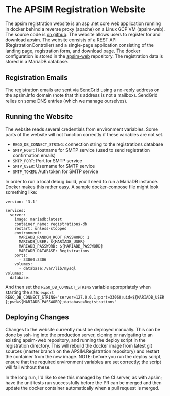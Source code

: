 # The APSIM Registration Website

The apsim registration website is an asp .net core web application running in docker behind a reverse proxy (apache) on a Linux GCP VM (apsim-web). The source code is [on github](https://github.com/APSIMInitiative/APSIM.Registration). The website allows users to register for and download apsim. The website consists of a REST API (RegistrationController) and a single-page application consisting of the landing page, registration form, and download page. The docker configuration is stored in the [apsim-web](https://github.com/hol430/apsim-web) repository. The registration data is stored in a MariaDB database.

## Registration Emails

The registration emails are sent via [SendGrid](https://app.sendgrid.com/) using a no-reply address on the apsim.info domain (note that this address is not a mailbox). SendGrid relies on some DNS entries (which we manage ourselves).

## Running the Website

The website reads several credentials from environment variables. Some parts of the website will not function correctly if these variables are not set.

- `REGO_DB_CONNECT_STRING`: connection string to the registrations database
- `SMTP_HOST`: Hostname for SMTP service (used to send registration confirmation emails)
- `SMTP_PORT`: Port for SMTP service
- `SMTP_USER`: Username for SMTP service
- `SMTP_TOKEN`: Auth token for SMTP service

In order to run a local debug build, you'll need to run a MariaDB instance. Docker makes this rather easy. A sample docker-compose file might look something like:

```
version: '3.1'

services:
  server:
    image: mariadb:latest
    container_name: registrations-db
    restart: unless-stopped
    environment:
      MARIADB_RANDOM_ROOT_PASSWORD: 1
      MARIADB_USER: ${MARIADB_USER}
      MARIADB_PASSWORD: ${MARIADB_PASSWORD}
      MARIADB_DATABASE: Registrations
    ports:
      - 33060:3306
    volumes:
      - database:/var/lib/mysql
volumes:
  database:
```

And then set the `REGO_DB_CONNECT_STRING` variable appropriately when starting the site: `export REGO_DB_CONNECT_STRING="server=127.0.0.1;port=33060;uid=${MARIADB_USER};pwd=${MARIADB_PASSWORD};database=Registrations"` 

## Deploying Changes

Changes to the website currently must be deployed manually. This can be done by ssh-ing into the production server, cloning or navigating to an existing apsim-web repository, and running the deploy script in the registration directory. This will rebuild the docker image from latest git sources (master branch on the APSIM.Registration repository) and restart the container from the new image. NOTE: before you run the deploy script, ensure that the required environment variables are set correctly; the script will fail without these.

In the long run, I'd like to see this managed by the CI server, as with apsim; have the unit tests run successfully before the PR can be merged and then update the docker container automatically when a pull request is merged.
